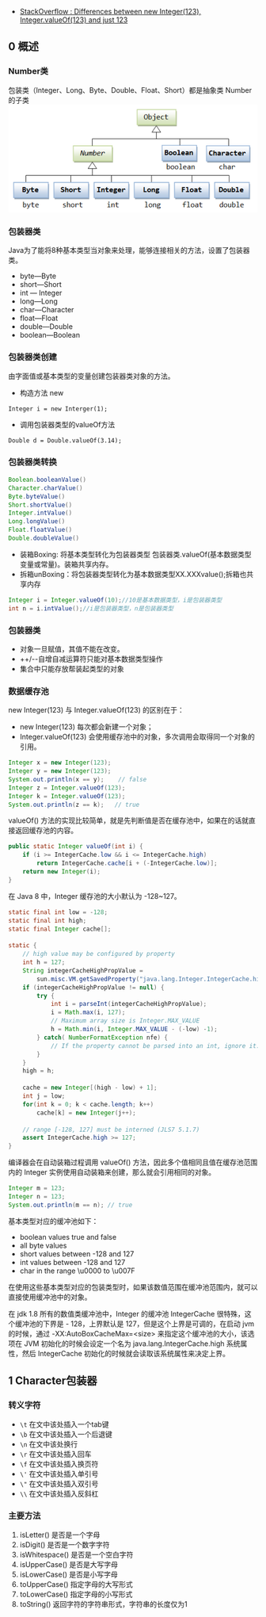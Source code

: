 * [StackOverflow : Differences between new Integer(123), Integer.valueOf(123) and just 123
](https://stackoverflow.com/questions/9030817/differences-between-new-integer123-integer-valueof123-and-just-123)

## 0 概述

### Number类
包装类（Integer、Long、Byte、Double、Float、Short）都是抽象类 Number 的子类
![](image/2022-07-12-10-41-19.png)

### 包装器类
Java为了能将8种基本类型当对象来处理，能够连接相关的方法，设置了包装器类。

* byte—Byte 
* short—Short 
* int — Integer 
* long—Long 
* char—Character
* float—Float 
* double—Double 
* boolean—Boolean

### 包装器类创建

由字面值或基本类型的变量创建包装器类对象的方法。

* 构造方法 new

```
Integer i = new Interger(1);
```
* 调用包装器类型的valueOf方法

```
Double d = Double.valueOf(3.14);
```

### 包装器类转换

```java
Boolean.booleanValue()
Character.charValue()
Byte.byteValue()
Short.shortValue()
Integer.intValue()
Long.longValue()
Float.floatValue()
Double.doubleValue()
```

* 装箱Boxing: 将基本类型转化为包装器类型 包装器类.valueOf(基本数据类型变量或常量)。装箱共享内存。
* 拆箱unBoxing：将包装器类型转化为基本数据类型XX.XXXvalue();拆箱也共享内存

```java
Integer i = Integer.valueOf(10);//10是基本数据类型，i是包装器类型
int n = i.intValue();//i是包装器类型，n是包装器类型
```
### 包装器类
* 对象一旦赋值，其值不能在改变。
* ++/--自增自减运算符只能对基本数据类型操作
* 集合中只能存放帮装起类型的对象





###  数据缓存池

new Integer(123) 与 Integer.valueOf(123) 的区别在于：

- new Integer(123) 每次都会新建一个对象；
- Integer.valueOf(123) 会使用缓存池中的对象，多次调用会取得同一个对象的引用。

```java
Integer x = new Integer(123);
Integer y = new Integer(123);
System.out.println(x == y);    // false
Integer z = Integer.valueOf(123);
Integer k = Integer.valueOf(123);
System.out.println(z == k);   // true
```

valueOf() 方法的实现比较简单，就是先判断值是否在缓存池中，如果在的话就直接返回缓存池的内容。

```java
public static Integer valueOf(int i) {
    if (i >= IntegerCache.low && i <= IntegerCache.high)
        return IntegerCache.cache[i + (-IntegerCache.low)];
    return new Integer(i);
}
```

在 Java 8 中，Integer 缓存池的大小默认为 -128\~127。

```java
static final int low = -128;
static final int high;
static final Integer cache[];

static {
    // high value may be configured by property
    int h = 127;
    String integerCacheHighPropValue =
        sun.misc.VM.getSavedProperty("java.lang.Integer.IntegerCache.high");
    if (integerCacheHighPropValue != null) {
        try {
            int i = parseInt(integerCacheHighPropValue);
            i = Math.max(i, 127);
            // Maximum array size is Integer.MAX_VALUE
            h = Math.min(i, Integer.MAX_VALUE - (-low) -1);
        } catch( NumberFormatException nfe) {
            // If the property cannot be parsed into an int, ignore it.
        }
    }
    high = h;

    cache = new Integer[(high - low) + 1];
    int j = low;
    for(int k = 0; k < cache.length; k++)
        cache[k] = new Integer(j++);

    // range [-128, 127] must be interned (JLS7 5.1.7)
    assert IntegerCache.high >= 127;
}
```

编译器会在自动装箱过程调用 valueOf() 方法，因此多个值相同且值在缓存池范围内的 Integer 实例使用自动装箱来创建，那么就会引用相同的对象。

```java
Integer m = 123;
Integer n = 123;
System.out.println(m == n); // true
```

基本类型对应的缓冲池如下：

- boolean values true and false
- all byte values
- short values between -128 and 127
- int values between -128 and 127
- char in the range \u0000 to \u007F

在使用这些基本类型对应的包装类型时，如果该数值范围在缓冲池范围内，就可以直接使用缓冲池中的对象。

在 jdk 1.8 所有的数值类缓冲池中，Integer 的缓冲池 IntegerCache 很特殊，这个缓冲池的下界是 - 128，上界默认是 127，但是这个上界是可调的，在启动 jvm 的时候，通过 -XX:AutoBoxCacheMax=&lt;size&gt; 来指定这个缓冲池的大小，该选项在 JVM 初始化的时候会设定一个名为 java.lang.IntegerCache.high 系统属性，然后 IntegerCache 初始化的时候就会读取该系统属性来决定上界。



## 1 Character包装器

### 转义字符
* `\t`	在文中该处插入一个tab键
* `\b`	在文中该处插入一个后退键
* `\n`	在文中该处换行
* `\r`	在文中该处插入回车
* `\f`	在文中该处插入换页符
* `\'`	在文中该处插入单引号
* `\"`	在文中该处插入双引号
* `\\`	在文中该处插入反斜杠

### 主要方法


1.	isLetter()
是否是一个字母
2.	isDigit()
是否是一个数字字符
3.	isWhitespace()
是否是一个空白字符
4.	isUpperCase()
是否是大写字母
5.	isLowerCase()
是否是小写字母
6.	toUpperCase()
指定字母的大写形式
7.	toLowerCase()
指定字母的小写形式
8.	toString()
返回字符的字符串形式，字符串的长度仅为1